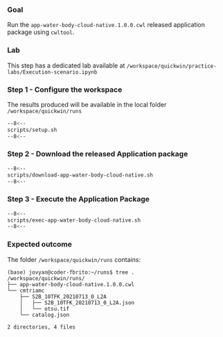 ### Goal

Run the `app-water-body-cloud-native.1.0.0.cwl` released application package using `cwltool`.

### Lab

This step has a dedicated lab available at `/workspace/quickwin/practice-labs/Execution-scenario.ipynb`

### Step 1 - Configure the workspace

The results produced will be available in the local folder `/workspace/quickwin/runs`

```bash linenums="1" title="terminal"
--8<--
scripts/setup.sh
--8<--
```

### Step 2 - Download the released Application package

```bash linenums="1" hl_lines="7" title="scripts/download-app-water-body-cloud-native.sh"
--8<--
scripts/download-app-water-body-cloud-native.sh
--8<--
```

### Step 3 - Execute the Application Package

```bash linenums="1" hl_lines="8" title="scripts/exec-app-water-body-cloud-native.sh"
--8<--
scripts/exec-app-water-body-cloud-native.sh
--8<--
```

### Expected outcome

The folder `/workspace/quickwin/runs` contains: 

``` hl_lines="3"
(base) jovyan@coder-fbrito:~/runs$ tree .
/workspace/quickwin/runs/
├── app-water-body-cloud-native.1.0.0.cwl
└── cmtriamc
    ├── S2B_10TFK_20210713_0_L2A
    │   ├── S2B_10TFK_20210713_0_L2A.json
    │   └── otsu.tif
    └── catalog.json

2 directories, 4 files
```
